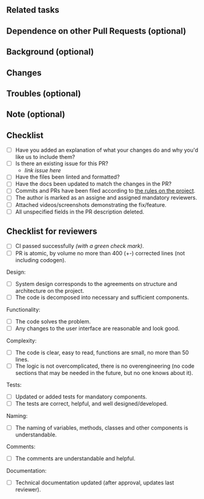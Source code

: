 ## Related tasks
<!--
For more info https://github.com/surfstudio/flutter-roadmap/blob/main/docs/PULL_REQUEST_TEMPLATE_README.md#related-tasks
-->
## Dependence on other Pull Requests (optional)
<!--
For more info https://github.com/surfstudio/flutter-roadmap/blob/main/docs/PULL_REQUEST_TEMPLATE_README.md#dependence-on-other-pull-requests-optional
-->

## Background (optional)
<!--
For more info https://github.com/surfstudio/flutter-roadmap/blob/main/docs/PULL_REQUEST_TEMPLATE_README.md#background-optional
-->

## Changes
<!--
For more info https://github.com/surfstudio/flutter-roadmap/blob/main/docs/PULL_REQUEST_TEMPLATE_README.md#changes
-->

## Troubles (optional)
<!--
For more info https://github.com/surfstudio/flutter-roadmap/blob/main/docs/PULL_REQUEST_TEMPLATE_README.md#troubles-optional
-->

## Note (optional)
<!--
For more info https://github.com/surfstudio/flutter-roadmap/blob/main/docs/PULL_REQUEST_TEMPLATE_README.md#note-optional
-->

## Checklist

- [ ] Have you added an explanation of what your changes do and why you'd like us to include them?
- [ ] Is there an existing issue for this PR?
  - _link issue here_
- [ ] Have the files been linted and formatted?
- [ ] Have the docs been updated to match the changes in the PR?
- [ ] Commits and PRs have been filed according to [the rules on the project](https://github.com/surfstudio/surf-flutter-app-template#workflow-in-a-repository).
- [ ] The author is marked as an assigne and assigned mandatory reviewers.
- [ ] Attached videos/screenshots demonstrating the fix/feature.
- [ ] All unspecified fields in the PR description deleted.

## Checklist for reviewers
- [ ] CI passed successfully _(with a green check mark)_.
- [ ] PR is atomic, by volume no more than 400 (+-) corrected lines (not including codogen).

Design:
- [ ] System design corresponds to the agreements on structure and architecture on the project.
- [ ] The code is decomposed into necessary and sufficient components.

Functionality:
- [ ] The code solves the problem.
- [ ] Any changes to the user interface are reasonable and look good.

Complexity:
- [ ] The code is clear, easy to read, functions are small, no more than 50 lines.
- [ ] The logic is not overcomplicated, there is no overengineering (no code sections that may be needed in the future, but no one knows about it).

Tests:
- [ ] Updated or added tests for mandatory components.
- [ ] The tests are correct, helpful, and well designed/developed.

Naming:
- [ ] The naming of variables, methods, classes and other components is understandable.

Comments:
- [ ] The comments are understandable and helpful.

Documentation:
- [ ] Technical documentation updated (after approval, updates last reviewer). 
